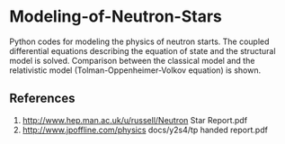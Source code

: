 # Modeling-of-Neutron-Stars
Python codes for modeling the physics of neutron starts. The coupled differential equations describing the equation of state and the structural model is solved. Comparison between the classical model and the relativistic model (Tolman-Oppenheimer-Volkov equation) is shown.


## References
1. http://www.hep.man.ac.uk/u/russell/Neutron Star Report.pdf
2. http://www.jpoffline.com/physics docs/y2s4/tp handed report.pdf
